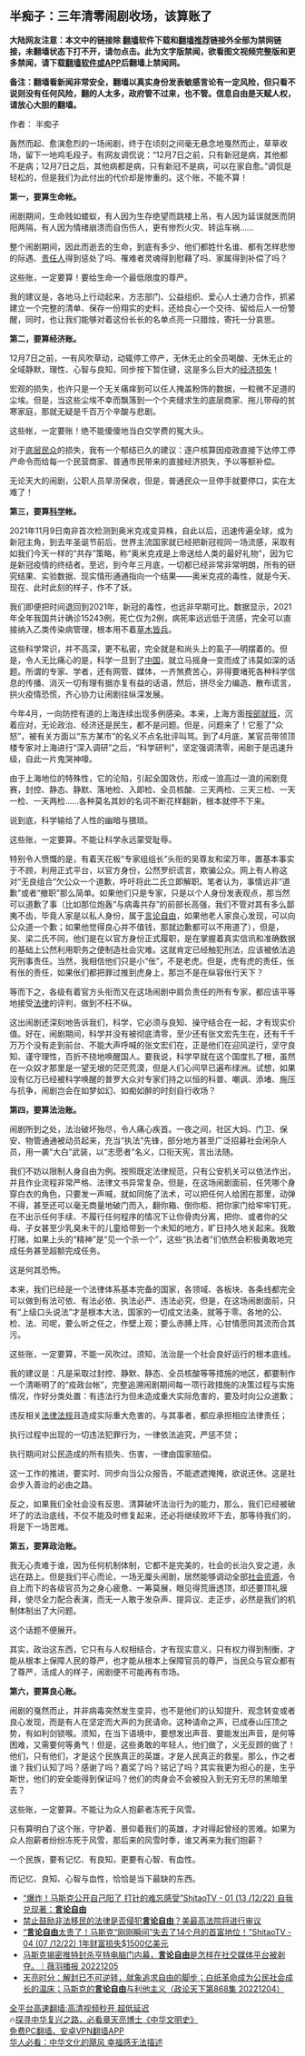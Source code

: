  <!-- 面包屑导航 --> <h2>半痴子：三年清零闹剧收场，该算账了</h2> <p class="notice"><b>大陆网友注意：本文中的链接除 <a href="https://github.com/bannedbook/fanqiang" >翻墙</a>软件下载和<a href="https://github.com/killgcd/justmysocks/blob/master/README.md">翻墙推荐</a>链接外全部为禁网链接，未翻墙状态下打不开，请勿点击。此为文字版禁闻，欲看图文视频完整版和更多禁闻，请下载<a href="https://github.com/bannedbook/fanqiang">翻墙软件或APP</a>后翻墙上禁闻网。</p><p>备注：翻墙看新闻非常安全，翻墙以真实身份发表敏感言论有一定风险，但只看不说则没有任何风险，翻的人太多，政府管不过来，也不管。信息自由是天赋人权，请放心大胆的翻墙。</b></p>  <div class="entry"> <p>作者： 半痴子</p> <p>轰然而起、愈演愈烈的一场闹剧，终于在顷刻之间毫无悬念地戛然而止，草草收场，留下一地鸡毛段子。有网友调侃说：“12月7日之前，只有新冠是病，其他都不是病；12月7日之后，其他病都是病，只有新冠不是病，可以在家自愈。”调侃是轻松的，但是我们为此付出的代价却是惨重的。这个账，不能不算！</p> <p><strong>第一，要算生命帐。</strong></p> <p>闹剧期间，生命贱如蝼蚁，有人因为生存绝望而跳楼上吊，有人因为延误就医而阴阳两隔，有人因为情绪崩溃而自伤伤人，更有惨烈火灾、转运车祸……</p> <p>整个闹剧期间，因此而逝去的生命，到底有多少、他们都姓什名谁、都有怎样悲惨的际遇、<a href="https://www.bannedbook.org/bnews/tag/%E8%B4%A3%E4%BB%BB%E4%BA%BA/" class="st_tag internal_tag" rel="tag" title="标签 责任人 下的日志">责任人</a>得到惩处了吗、罹难者灵魂得到慰藉了吗、家属得到补偿了吗？</p> <p>这些账，一定要算！要给生命一个最低限度的尊严。</p> <p>我的建议是，各地马上行动起来，方志部门、公益组织、爱心人士通力合作，抓紧建立一个完整的清单、保存一份翔实的史料，还给良心一个交待、留给后人一份警醒，同时，也让我们能够对着这份长长的名单点亮一只腊烛，寄托一分哀思。</p> <p><strong>第二，要算经济账。</strong></p> <p>12月7日之前，一有风吹草动，动辄停工停产，无休无止的全员喝酸、无休无止的全域静默，理性、心智与良知，同步按下暂住键，这是多么巨大的<a href="https://www.bannedbook.org/bnews/tag/%E7%BB%8F%E6%B5%8E%E6%8D%9F%E5%A4%B1/" class="st_tag internal_tag" rel="tag" title="标签 经济损失 下的日志">经济损失</a>！</p> <p>宏观的损失，也许只是一个无关痛痒到可以任人掩盖粉饰的数据，一粒微不足道的尘埃。但是，当这些尘埃不幸而飘落到一个个夹缝求生的底层商家、拖儿带母的贫寒家庭，那就无疑是千百万个辛酸与悲剧。</p> <p>这些帐，一定要账！绝不能傻傻地当白交学费的冤大头。</p> <p>对于<a href="https://www.bannedbook.org/bnews/tag/%E5%BA%95%E5%B1%82%E6%B0%91%E4%BC%97/" class="st_tag internal_tag" rel="tag" title="标签 底层民众 下的日志">底层民众</a>的损失，我有一个郁结已久的建议：逐户核算因疫政直接下达停工停产命令而给每一个民营商家、普通市民带来的直接经济损失，予以等额补偿。</p>  <p>无论天大的闹剧，公职人员旱涝保收，但是，普通民众一旦停手就要停口，实在太难了！</p> <p><strong>第三，要算<span class='wp_keywordlink'><a href="https://www.bannedbook.org/forum11/topic309.html" title="禁片：“科学”的棍子" target="_blank">科学</a></span>帐。</strong></p> <p>2021年11月9日南非首次检测到奥米克戎变异株，自此以后，迅速传遍全球，成为新冠主角，到去年圣诞节前后，世界主流国家就已经把新冠视同一场流感，采取有如我们今天一样的“共存”策略，称“奥米克戎是上帝送给人类的最好礼物”，因为它是新冠疫情的终结者。至迟，到今年三月底，一切都已经非常非常明朗，所有的研究结果、实验数据、现实情形通通指向一个结果——奥米克戎的毒性，就是今天、现在、此时此刻的样子，作不了妖。</p> <p>我们即便把时间退回到2021年，新冠的毒性，也远非早期可比。数据显示，2021年全年我国共计确诊15243例，死亡仅为2例，病死率远远低于流感，完全可以直接纳入乙类传染病管理，根本用不着<a href="https://www.bannedbook.org/bnews/tag/%E8%8D%89%E6%9C%A8%E7%9A%86%E5%85%B5/" class="st_tag internal_tag" rel="tag" title="标签 草木皆兵 下的日志">草木皆兵</a>。</p> <p>这些科学常识，并不高深，更不私密，完全就是和尚头上的虱子—明摆着的。但是，令人无比痛心的是，科学一旦到了<span class='wp_keywordlink_affiliate'><a href="https://www.bannedbook.org/" title="中国" target="_blank">中国</a></span>，就立马摇身一变而成了讳莫如深的话题。所谓的专家、学者，还有网管、媒体，一齐煞费苦心，非得要堵死各种科学信息的传播、消灭一切有理有据亦复有益的话语，然后，拼尽全力编造、散布谎言，拱火疫情恐慌，齐心协力让闹剧往纵深发展。</p> <p>今年4月，一向防控有道的上海连续出现多例感染。本来，上海方面<a href="https://www.bannedbook.org/bnews/tag/%E6%8C%89%E9%83%A8%E5%B0%B1%E7%8F%AD/" class="st_tag internal_tag" rel="tag" title="标签 按部就班 下的日志">按部就班</a>，沉着应对，无论政治、经济还是民生，都不是问题。但是，问题来了！它惹了“众怒”，被有关方面以“东方某市”的名义不点名批评叫骂。到了4月底，某官员带领顶楼专家对上海进行“深入调研”之后，“科学研判”，坚定强调清零，闹剧于是迅速升级，自此一片鬼哭神嚎。</p> <p>由于上海地位的特殊性，它的沦陷，引起全国效仿，形成一浪高过一浪的闹剧竞赛，封控、静态、静默、落地检、入即检、全员核酸、三天两检、三天三检、一天一检、一天两检……各种莫名其妙的名词不断花样翻新，根本就停不下来。</p> <p>说到底，科学输给了人性的幽暗与猥琐。</p> <p>这些账，一定要算。不能让科学永远蒙受耻辱。</p> <p>特别令人愤慨的是，有着天花板“专家组组长”头衔的吴尊友和梁万年，置基本事实于不顾，利用正式平台，以官方身份，公然罗织谎言，欺骗公众。网上有人称这对“无良组合”欠公众一个道歉，呼吁将此二氏立即解职。笔者认为，事情远非“道歉”或者“撤职”那么简单。如果他们只是专家，只是以个人身份发表观点，那当然可以道歉了事（比如那位炮轰“与病毒共存”的前部长高强，我们不管对其有多么鄙夷不齿，毕竟人家是以私人身份，属于<a href="https://www.bannedbook.org/bnews/tag/%e8%a8%80%e8%ae%ba%e8%87%aa%e7%94%b1/" class="st_tag internal_tag" rel="tag" title="标签 言论自由 下的日志">言论自由</a>，如果他老人家良心发现，可以向公众道一个歉；如果他觉得良心并不值钱，那就边歉都可以不用道了），但是，吴、梁二氏不同，他们是在以官方身份正式履职，是在掌握着真实信讯和准确数据的基础上公然利用职务之便制造社会灾难。这就肯定已经触犯刑法，应该被依法追究刑事责任。当然，我相信他们只是小“伥”，不是老虎。但是，虎有虎的责任，伥有伥的责任，如果伥们都把罪过推到虎身上，那岂不是在纵容伥行天下？</p> <p>等而下之，各级有着官方头衔而又在这场闹剧中肩负责任的所有专家，都应该平等地接受<a href="https://www.bannedbook.org/bnews/tag/%e6%b3%95%e5%be%8b/" class="st_tag internal_tag" rel="tag" title="标签 法律 下的日志">法律</a>的评判，做到不枉不纵。</p> <p>这出闹剧还深刻地告诉我们，科学，它必须与良知、操守结合在一起，才有现实价值。好在，闹剧期间，科学并没有被彻底清零，至少还有张文宏先生在，还有千千万万个没有走到前台、不能大声呼喊的张文宏们在，正是他们在迎风逆行，坚守良知、谨守理性，百折不挠地唤醒国人。要我说，科学早就在这个国度扎了根，虽然在一众奴才那里是一望无垠的茫茫荒漠，但是人们心间早已遍布绿洲。试想，如果没有亿万已经被科学唤醒的普罗大众对专家们持之以恒的科普、嘲讽、添堵、施压与抗争，闹剧岂会在如梦如幻、如痴如醉的时刻自行收场？</p>  <p><strong>第四，要算法治账。</strong></p> <p>闹剧所到之处，法治破坏殆尽，令人痛心疾首。一夜之间，社区大妈、门卫、保安、物管通通被动员起来，充当“执法”先锋，部分地方甚至广泛招募社会闲杂人员，用一袭“大白”武装，以“志愿者”名义，口衔天宪，言出法随。</p> <p>我们不妨以限制人身自由为例。按照既定法律规范，只有公安机关可以依法作出，并且作业流程非常严格、法律文书异常复杂。但是，在这场闹剧面前，任凭哪个身穿白衣的角色，只要发一声喊，就如同施了法术，可以把任何人给困在那里，动弹不得，甚至还可以毫无商量地破门而入，翻你箱、倒你柜、把你家门给牢牢钉死，在不出示任何手续、不履行任何程序的情况下让你骨肉分离，把你、或者你的父母、子女甚至少乳臭未干的儿童给带到一个未知的地方，旷日持久地关起来。我敢打赌，如果上头的“精神”是“见一个杀一个”，这些“执法者”们依然会积极勇敢地完成任务甚至超额完成任务。</p> <p>这是何其恐怖。</p> <p>本来，我们已经是一个法律体系基本完备的国家，各领域、各板块、各条线都完全可以做到有法可依、有法必依、执法必严、违法必究，但是，在这场闹剧面前，只有“上级口头说法”才是根本大法，国家的一切成文法条，就等于零。各地的公、检、法、司呢，要么听之任之，作壁上观；要么赤膊上阵，心甘情愿同其流而合其污。</p> <p>这些账，一定要算，不能一风吹过。须知，法治是一个社会良好运行的根本底线。</p> <p>我的建议是：凡是采取过封控、静默、静态、全员核酸等等措施的地区，都要制作一个清晰明了的“疫政台帐”，完整追溯闹剧期间每一项行政措施的决策过程与实施情况，作好分类处置：有违法行为但未造成重大实际危害的，要及时向公众道歉；</p> <p>违反相关<a href="https://www.bannedbook.org/bnews/tag/%E6%B3%95%E5%BE%8B%E6%B3%95%E8%A7%84/" class="st_tag internal_tag" rel="tag" title="标签 法律法规 下的日志">法律法规</a>且造成实际重大危害的，与其事者，都应承担相应法律责任；</p> <p>执行过程中出现的一切违法犯罪行为，一律依法追究，严惩不贷；</p> <p>执行期间对公民造成的所有损失、伤害，一律由国家赔偿。</p> <p>这一工作的推进，要实时、同步向当公众报告，不能遮遮掩掩，欲说还休。这是社会步入善治的必由之路。</p> <p>反之，如果我们全社会没有反思、清算破坏法治行为的能力，那么，我们已经被破坏了的法治底线，不仅不能及时修复起来，还必将继续败坏下去，那等待我们的，将是下一场苦难。</p>  <p><strong>第五，要算政治账。</strong></p> <p>我无心责难于谁，因为任何机制体制，它都不是完美的，社会的长治久安之道，永远在路上。但是我们平心而论，一场无厘头闹剧，居然能够调动全部<a href="https://www.bannedbook.org/bnews/tag/%E7%A4%BE%E4%BC%9A%E8%B5%84%E6%BA%90/" class="st_tag internal_tag" rel="tag" title="标签 社会资源 下的日志">社会资源</a>，令自上而下的各级官员为之身心疲惫、一筹莫展，眼见得荒唐透顶，却还要顶礼膜拜，使尽全力配合表演，而无一人敢于发杂声、提异议、走正步，必然是我们的机制体制出了大问题。</p> <p>这个话题不便展开。</p> <p>其实，政治这东西，它只有与人权相结合，才有现实意义，只有权力得到制衡，才能从根本上保障人民的尊严，也才能从根本上保障官员的尊严，当民众与官众都有了尊严，活成人的样子，闹剧便不可能再有市场。</p> <p><strong>第六，要算良心账。</strong></p> <p>闹剧的戛然而止，并非病毒突然发生变异，也不是他们的认知提升、观念转变或者良心发现，而是有人在坚定而大声的为民请命。这种请命之声，已成泰山压顶之势，有如利剑锁喉。须知，在当下语境中，要想发出声音、要能发出声音，是何等困难，又需要何等勇气！但是，这些勇敢的年轻人，他们做了，义无反顾的做了！他们，只有他们，才是这个民族真正的英雄，才是人民真正的救星。那么，作之者谁？我们认知了吗？感谢了吗？嘉奖了吗？铭记了吗？其实我更为担心的是，生乎斯世，他们的安全能得到保证吗？他们的肉身会不会被投入到无穷无尽的黑暗里去？</p> <p>这些账，一定要算。不能让为众人抱薪者冻死于风雪。</p> <p>只有算明白了这个账，守护着、景仰着我们的英雄，才对得起曾经的苦难。如果为众人抱薪者纷纷冻死于风雪，那后来的风雪时季，谁又再来为我们抱薪？</p> <p>一个民族，要有记忆、有良知，更要有心智、有血性。</p> <p>而记忆、良知、心智与血性，恰恰是当下最缺的东西。</p> <!--<div id="taboola-mid-1"></div>--><ul class='op-related-articles' title='相关阅读'> <li><a href='https://www.bannedbook.org/bnews/sohnews/20221214/1823173.html' target='_blank'>“爆炸！马斯克公开自己阳了 打针的难忘感受”ShitaoTV - 01 (13 /12/22) 自我兑现著：<b>言论自由</b></a></li> <li><a href='https://www.bannedbook.org/bnews/worldnews/20221210/1821896.html' target='_blank'>禁止鼓励非法移民的法律是否侵犯<b>言论自由</b>？美最高法院将进行审议</a></li> <li><a href='https://www.bannedbook.org/bnews/sohnews/20221208/1820881.html' target='_blank'>“<b>言论自由</b>太贵了！马斯克“刚刚瞬间”失去了14个月的首富地位！”ShitaoTV - 04 (07 /12/22) 1年财富损失$1500亿美元</a></li> <li><a href='https://www.bannedbook.org/bnews/sohnews/20221207/1820644.html' target='_blank'>马斯克揭密推特封杀亨特电脑门内幕，<b>言论自由</b>是怎样在社交媒体平台被剥夺。｜薇羽播报 20221205</a></li> <li><a href='https://www.bannedbook.org/bnews/cbnews/20221205/1819832.html' target='_blank'>天亮时分：解封已不可逆转，就象追求自由的脚步；白纸革命成为公民社会成长的温床；马斯克的<b>言论自由</b>与利他主义（政论天下第868集 20221204）</a></li> </ul> <p class="texttj"> <a href="https://github.com/bannedbook/fanqiang/wiki/V2ray%E6%9C%BA%E5%9C%BA" target="_blank">全平台高速翻墙:高清视频秒开,超低延迟</a><br/> 🔥<a href="https://www.bannedbook.org/bnews/comments/20220808/1768773.html" target="_blank">探寻中华复兴之路，必看章天亮博士《中华文明史》</a><br/> <a href="https://github.com/bannedbook/fanqiang/wiki/%E7%A6%81%E9%97%BB%E7%BD%91%E5%AE%89%E5%8D%93%E7%BF%BB%E5%A2%99%E6%96%B0%E9%97%BBAPP" target="_blank">免费PC翻墙、安卓VPN翻墙APP</a><br/> <a href="https://www.bannedbook.org/bnews/comments/20220220/1694796.html" target="_blank">华人必看：中华文化的飓风 幸福感无法描述</a><br/> </p><p class="src-info">　 </p> <a name='sharetosocial'></a> <div style="margin-bottom:5px;padding-bottom:5px;clear:both"> <div id="archive-pix-1" class="banner-ads"> <!-- AuctionX Display platform tag START --> <div id="27602x728x90x621x_ADSLOT1" clicktrack="%%CLICK_URL_ESC%%"></div>  <!-- AuctionX Display platform tag END --> </div> <div id="archive-pix-2" class="banner-ads"> <!-- AuctionX Display platform tag START --> <div id="27556x300x250x621x_ADSLOT1" clicktrack="%%CLICK_URL_ESC%%" style="margin:0 auto;text-align:center"></div>  <!-- AuctionX Display platform tag END --> </div> </div>  <div id="archive-pix-1" class="banner-ads"> <!-- AuctionX Display platform tag START --> <div id="27603x728x90x621x_ADSLOT1" clicktrack="%%CLICK_URL_ESC%%"></div>  <!-- AuctionX Display platform tag END --> </div> </div><!--END ENTRY--> 